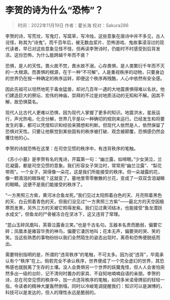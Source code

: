 
# 李贺的诗为什么“恐怖”？

> 时间：2022年11月19日
> 作者：瞿长海
> 校对：Sakura286

李贺的诗，写荒坟，写鬼灯，写腐草，写冷烛，这些意象在唐诗中并不多见，古人诧怪，称其为“诗鬼”。而千百年后，被无数血浆片、恐怖游戏、鬼故事浸淫过的现代读者，早已对这些意象见怪不怪，但再读李贺诗时，仍能时不时感受到后背发凉。这份恐怖，为什么能跨越千年而不衰？

恐惧，是人的天性。畏火故不焚，畏水故不溺，心存畏惧，是人类繁衍千年而不灭的一大根源。而畏惧的根源，在于一种“不可解”。人是重视秩序的动物，只要身边的世界仍在按一种确定的秩序运转，即便这个秩序再残酷，人心中依然有安全感。

因此先祖可以坦然地死于毒虫猛兽，却对几百年一遇的大地震畏惧得难以名状。他们建造巨大的祭坛、宏伟的神庙，崇拜的不过是对地质活动的无知和不解。因其不解，故恐惧莫名。

现代人比古代人更难以恐惧，因为现代人掌握了更多的知识。地震洪水，星辰运行，声光热电，化合分解，世界几乎是以一种确切的规则来运行。已经发生和将要发生的事，都可以凭借知识和经验来猜想和判断。但现代人依然是人，依然保留了恐惧对天性。只要让他察觉到某些固有的秩序被打破、观念被颠覆，恐惧感仍然会攫住他的心。

李贺的诗就恐怖在这里：在司空见惯的秩序中，有违背秩序的笔触。

《苏小小墓》是李贺有名的鬼诗，开篇第一句：“幽兰露，如啼眼。”少女哭泣，兰花凝露，都是司空见惯的意象。我们形容女子哭泣时，常常用“幽兰泣露”、“梨花带雨”。一个女子，哭得像一朵花，这是我们所能接受的秩序。但一朵凝露的花，像一颗滴泪的眼珠呢？这就变了。墓地里零零散散的兰花，变成了一双双含泪凝睇的眼睛。这便不是我们能接受的秩序了。

“一方黑照三方紫，黄河冰合鱼龙死。”我们见过太阳照着白色的天、月亮照着黑色的天、白云照着青色的天，但我们没见过“一方黑照三方紫”——最北方的天空因极寒而发黑，另外三方的天被它照得发紫。我们见过黄河结冰，也能接受“鱼龙潜跃水成文”，但鱼龙的尸骨被冻合在坚冰下，这又违背了常理。

“昆山玉碎凤凰叫，芙蓉泣露香兰笑。”也是千古名句。玉器本名贵而脆弱，偏要它碎；凤凰本是雍容华贵的神鸟，偏要它凄厉地叫；花本无声，偏要哭的哭、笑的笑。当这些熟悉的事物纷纷以我们全然陌生的姿态出现时，离奇和恐怖便脱纸而出。

需要特别指明的是，所谓的“违背秩序”的笔触，不可太多。因为说“违背”，毕竟承认有个“秩序”在上。倘若完全不承认秩序，世界便成了一个完全虚幻的世界，其恐怖感也就脱离了生存的土壤。没人会畏惧另一个世界的妖魔鬼怪，但人人会害怕突然多出一级的台阶、记不清何时置办的家具、不自知地喃喃自语的亲朋。李贺的诗，总在司空见惯的秩序中，加一点违背秩序的笔触，如同多米诺骨牌前的轻轻一指，令读者的精神大厦轰然倒塌，同时以冷峻笔调提醒我们：知识可以是渊博的，科技可以是发达的，但人的理性永远是脆弱的。
